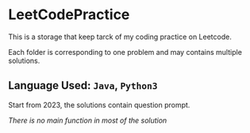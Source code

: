 # LeetCodePractice

This is a storage that keep tarck of my coding practice on Leetcode.

Each folder is corresponding to one problem and may contains multiple solutions.

## Language Used: `Java`, `Python3`

Start from 2023, the solutions contain question prompt.

*There is no main function in most of the solution*
